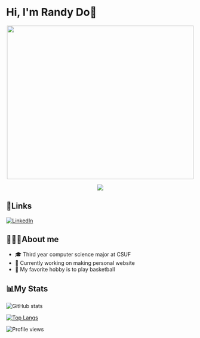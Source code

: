 # Hi, I'm Randy Do🫡

<p align="center">
  <img width="500" height="410" src="https://media.giphy.com/media/v1.Y2lkPTc5MGI3NjExNjhmMDg5OTY1ZmNiM2UwNWRiNjZhMWU2MTU3NWFlMzhjNzVhMWU2MCZjdD1z/W8oRwnoBndXVQ3OERD/giphy.gif">
</p>

<p align="center">
  <img src="https://gpvc.arturio.dev/randyydoo"/>
</p>

## 🔗Links
[![LinkedIn](https://img.shields.io/badge/LinkedIn-0077B5?style=for-the-badge&logo=linkedin&logoColor=white)](https://www.linkedin.com/in/randy-do-26b63b209)


## 👨🏻‍💻About me
- 🎓 Third year computer science major at CSUF
- 🤔 Currently working on making personal website
- 🏀 My favorite hobby is to play basketball

## 📊My Stats
![GitHub stats](https://github-readme-stats-sigma-five.vercel.app/api?username=randyydoo&show_icons=true&theme=algolia)  

[![Top Langs](https://github-readme-stats-sigma-five.vercel.app/api/top-langs/?username=randyydoo&theme=algolia)](https://github.com/randyydoo/github-readme-stats)


![Profile views](https://gpvc.arturio.dev/randyydoo)  

